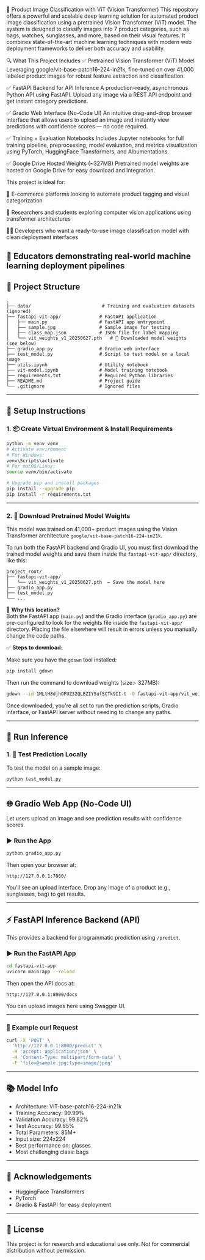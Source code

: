 🧠 Product Image Classification with ViT (Vision Transformer)
This repository offers a powerful and scalable deep learning solution for automated product image classification using a pretrained Vision Transformer (ViT) model. The system is designed to classify images into 7 product categories, such as bags, watches, sunglasses, and more, based on their visual features. It combines state-of-the-art machine learning techniques with modern web deployment frameworks to deliver both accuracy and usability.

🔍 What This Project Includes
✅ Pretrained Vision Transformer (ViT) Model
Leveraging google/vit-base-patch16-224-in21k, fine-tuned on over 41,000 labeled product images for robust feature extraction and classification.

✅ FastAPI Backend for API Inference
A production-ready, asynchronous Python API using FastAPI. Upload any image via a REST API endpoint and get instant category predictions.

✅ Gradio Web Interface (No-Code UI)
An intuitive drag-and-drop browser interface that allows users to upload an image and instantly view predictions with confidence scores — no code required.

✅ Training + Evaluation Notebooks
Includes Jupyter notebooks for full training pipeline, preprocessing, model evaluation, and metrics visualization using PyTorch, HuggingFace Transformers, and Albumentations.

✅ Google Drive Hosted Weights (~327MB)
Pretrained model weights are hosted on Google Drive for easy download and integration.

This project is ideal for:

🛒 E-commerce platforms looking to automate product tagging and visual categorization

🔬 Researchers and students exploring computer vision applications using transformer architectures

🧑‍💻 Developers who want a ready-to-use image classification model with clean deployment interfaces

🧪 Educators demonstrating real-world machine learning deployment pipelines
---

## 📁 Project Structure

```
.
├── data/                          # Training and evaluation datasets (ignored)
├── fastapi-vit-app/              # FastAPI application
│   ├── main.py                   # FastAPI app entrypoint
│   ├── sample.jpg                # Sample image for testing
│   ├── class_map.json            # JSON file for label mapping
│   └── vit_weights_v1_20250627.pth   # 🔽 Downloaded model weights (see below)
├── gradio_app.py                 # Gradio web interface
├── test_model.py                 # Script to test model on a local image
├── utils.ipynb                   # Utility notebook
├── vit-model.ipynb               # Model training notebook
├── requirements.txt              # Required Python libraries
├── README.md                     # Project guide
└── .gitignore                    # Ignored files
```

---

## 🔧 Setup Instructions

### 1. 📦 Create Virtual Environment & Install Requirements

```bash
python -m venv venv
# Activate environment
# For Windows:
venv\Scripts\activate
# For macOS/Linux:
source venv/bin/activate

# Upgrade pip and install packages
pip install --upgrade pip
pip install -r requirements.txt
```

---

### 2. 🔽 Download Pretrained Model Weights

This model was trained on 41,000+ product images using the Vision Transformer architecture `google/vit-base-patch16-224-in21k`.

To run both the FastAPI backend and Gradio UI, you must first download the trained model weights and save them inside the `fastapi-vit-app/` directory, like this:

```
project_root/
├── fastapi-vit-app/
│   └── vit_weights_v1_20250627.pth  ← Save the model here
├── gradio_app.py
├── test_model.py
└── ...
```

📌 **Why this location?**  
Both the FastAPI app (`main.py`) and the Gradio interface (`gradio_app.py`) are pre-configured to look for the weights file inside the `fastapi-vit-app/` directory. Placing the file elsewhere will result in errors unless you manually change the code paths.

✅ **Steps to download:**

Make sure you have the `gdown` tool installed:

```bash
pip install gdown
```

Then run the command to download weights (size:- 327MB):

```bash
gdown --id 1MLtH8djhOFUZ32QLBZIYSufSCTk9II-t -O fastapi-vit-app/vit_weights_v1_20250627.pth
```

Once downloaded, you're all set to run the prediction scripts, Gradio interface, or FastAPI server without needing to change any paths.

---

## 🚀 Run Inference

### 1. 🧪 Test Prediction Locally

To test the model on a sample image:

```bash
python test_model.py
```

---

## 🌐 Gradio Web App (No-Code UI)

Let users upload an image and see prediction results with confidence scores.

### ▶️ Run the App

```bash
python gradio_app.py
```

Then open your browser at:

```
http://127.0.0.1:7860/
```

You’ll see an upload interface. Drop any image of a product (e.g., sunglasses, bag) to get results.

---

## ⚡ FastAPI Inference Backend (API)

This provides a backend for programmatic prediction using `/predict`.

### ▶️ Run the FastAPI App

```bash
cd fastapi-vit-app
uvicorn main:app --reload
```

Then open the API docs at:

```
http://127.0.0.1:8000/docs
```

You can upload images here using Swagger UI.

---

### 🧪 Example curl Request

```bash
curl -X 'POST' \
  'http://127.0.0.1:8000/predict' \
  -H 'accept: application/json' \
  -H 'Content-Type: multipart/form-data' \
  -F 'file=@sample.jpg;type=image/jpeg'
```

---

## 📚 Model Info

- Architecture: ViT-base-patch16-224-in21k  
- Training Accuracy: 99.99%  
- Validation Accuracy: 99.82%  
- Test Accuracy: 99.65%  
- Total Parameters: 85M+  
- Input size: 224x224  
- Best performance on: glasses  
- Most challenging class: bags  

---

## 🙌 Acknowledgements

- HuggingFace Transformers  
- PyTorch  
- Gradio & FastAPI for easy deployment  

---

## 🔐 License

This project is for research and educational use only. Not for commercial distribution without permission.
